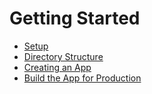 # Getting Started

- [Setup](setup.md)
- [Directory Structure](directory-structure.md)
- [Creating an App](creating-an-app.md)
- [Build the App for Production](build-the-app-for-production.md)
